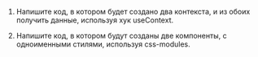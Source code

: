 1. Напишите код, в котором будет создано два контекста, и из обоих получить данные, используя хук useContext.

2. Напишите код, в котором будут созданы две компоненты, с одноименными стилями, используя css-modules.